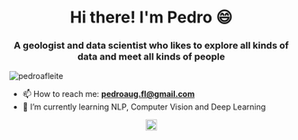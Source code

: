 <h1 align="center">Hi there! I'm Pedro 😄</h1>
<h3 align="center">A geologist and data scientist who likes to explore all kinds of data and meet all kinds of people</h3>
<p align="left"> <img src="https://komarev.com/ghpvc/?username=pedroafleite" alt="pedroafleite" /> </p>

- 📫 How to reach me: **pedroaug.fl@gmail.com**
- 🌱 I’m currently learning NLP, Computer Vision and Deep Learning

<p align="center">
<a href="http://linkedin.com/in/pafleite" target="blank"><img align="center" src="https://cdn.jsdelivr.net/npm/simple-icons@3.0.1/icons/linkedin.svg" alt="pafleite" height="20" width="20" /></a>
</p>
